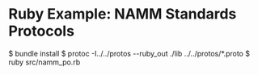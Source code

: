 # Ruby Example: NAMM Standards Protocols

$ bundle install
$ protoc -I../../protos --ruby_out ./lib ../../protos/*.proto
$ ruby src/namm_po.rb
